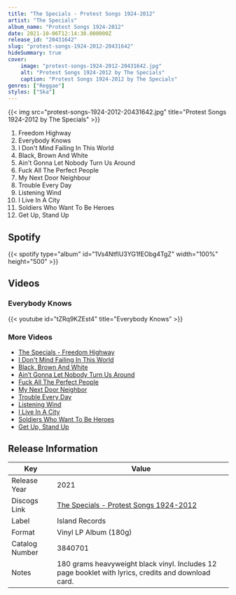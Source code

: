 ```yaml
---
title: "The Specials - Protest Songs 1924-2012"
artist: "The Specials"
album_name: "Protest Songs 1924-2012"
date: 2021-10-06T12:14:30.000000Z
release_id: "20431642"
slug: "protest-songs-1924-2012-20431642"
hideSummary: true
cover:
    image: "protest-songs-1924-2012-20431642.jpg"
    alt: "Protest Songs 1924-2012 by The Specials"
    caption: "Protest Songs 1924-2012 by The Specials"
genres: ["Reggae"]
styles: ["Ska"]
---
```


{{< img src="protest-songs-1924-2012-20431642.jpg" title="Protest Songs 1924-2012 by The Specials" >}}

<!-- section break -->

1. Freedom Highway
2. Everybody Knows
3. I Don't Mind Failing In This World
4. Black, Brown And White
5. Ain't Gonna Let Nobody Turn Us Around
6. Fuck All The Perfect People
7. My Next Door Neighbour
8. Trouble Every Day
9. Listening Wind
10. I Live In A City
11. Soldiers Who Want To Be Heroes
12. Get Up, Stand Up

<!-- section break -->


## Spotify
{{< spotify type="album" id="1Vs4NtfIU3YG1fEObg4TgZ" width="100%" height="500" >}}



## Videos
### Everybody Knows
{{< youtube id="tZRq9KZEst4" title="Everybody Knows" >}}<br>

### More Videos

- [The Specials - Freedom Highway](https://www.youtube.com/watch?v=wfSTXDOURFI)
- [I Don't Mind Failing In This World](https://www.youtube.com/watch?v=OArAuPfDvWs)
- [Black, Brown And White](https://www.youtube.com/watch?v=IxAP1uEMbvk)
- [Ain’t Gonna Let Nobody Turn Us Around](https://www.youtube.com/watch?v=W7pu7D-msHw)
- [Fuck All The Perfect People](https://www.youtube.com/watch?v=Yvbm7_SUi9Q)
- [My Next Door Neighbor](https://www.youtube.com/watch?v=2vFAqB9s-RE)
- [Trouble Every Day](https://www.youtube.com/watch?v=pUuhS14ZJuk)
- [Listening Wind](https://www.youtube.com/watch?v=WqNAjMOO0ik)
- [I Live In A City](https://www.youtube.com/watch?v=HoUOyF4SEss)
- [Soldiers Who Want To Be Heroes](https://www.youtube.com/watch?v=ESFTCcVSq38)
- [Get Up, Stand Up](https://www.youtube.com/watch?v=Y-PkqGC9eEg)


## Release Information
|  Key           | Value                                                |
| ---------------| ---------------------------------------------------- |
| Release Year   | 2021                                   |
| Discogs Link   | [The Specials - Protest Songs 1924-2012](https://www.discogs.com/release/20431642-The-Specials-Protest-Songs-1924-2012) |
| Label          | Island Records |
| Format         | Vinyl LP Album (180g) |
| Catalog Number | 3840701 |
| Notes | 180 grams heavyweight black vinyl.  Includes 12 page booklet with lyrics, credits and download card. |
